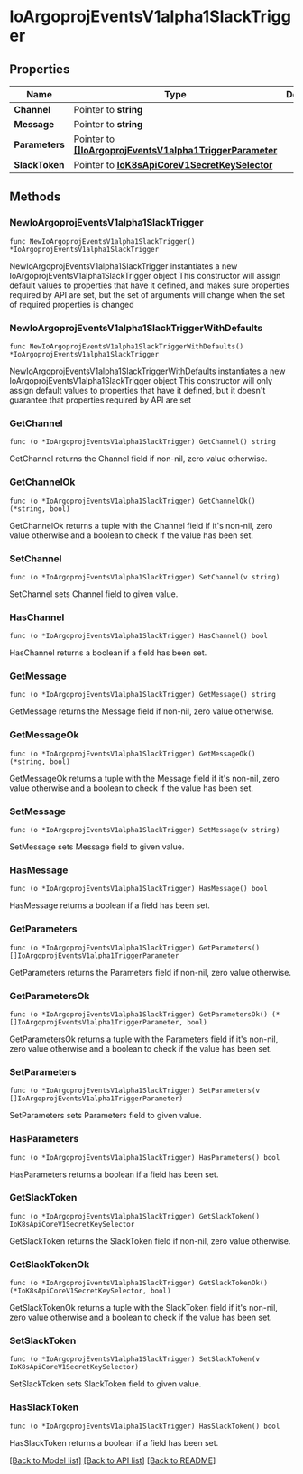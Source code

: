 # IoArgoprojEventsV1alpha1SlackTrigger

## Properties

Name | Type | Description | Notes
------------ | ------------- | ------------- | -------------
**Channel** | Pointer to **string** |  | [optional] 
**Message** | Pointer to **string** |  | [optional] 
**Parameters** | Pointer to [**[]IoArgoprojEventsV1alpha1TriggerParameter**](IoArgoprojEventsV1alpha1TriggerParameter.md) |  | [optional] 
**SlackToken** | Pointer to [**IoK8sApiCoreV1SecretKeySelector**](IoK8sApiCoreV1SecretKeySelector.md) |  | [optional] 

## Methods

### NewIoArgoprojEventsV1alpha1SlackTrigger

`func NewIoArgoprojEventsV1alpha1SlackTrigger() *IoArgoprojEventsV1alpha1SlackTrigger`

NewIoArgoprojEventsV1alpha1SlackTrigger instantiates a new IoArgoprojEventsV1alpha1SlackTrigger object
This constructor will assign default values to properties that have it defined,
and makes sure properties required by API are set, but the set of arguments
will change when the set of required properties is changed

### NewIoArgoprojEventsV1alpha1SlackTriggerWithDefaults

`func NewIoArgoprojEventsV1alpha1SlackTriggerWithDefaults() *IoArgoprojEventsV1alpha1SlackTrigger`

NewIoArgoprojEventsV1alpha1SlackTriggerWithDefaults instantiates a new IoArgoprojEventsV1alpha1SlackTrigger object
This constructor will only assign default values to properties that have it defined,
but it doesn't guarantee that properties required by API are set

### GetChannel

`func (o *IoArgoprojEventsV1alpha1SlackTrigger) GetChannel() string`

GetChannel returns the Channel field if non-nil, zero value otherwise.

### GetChannelOk

`func (o *IoArgoprojEventsV1alpha1SlackTrigger) GetChannelOk() (*string, bool)`

GetChannelOk returns a tuple with the Channel field if it's non-nil, zero value otherwise
and a boolean to check if the value has been set.

### SetChannel

`func (o *IoArgoprojEventsV1alpha1SlackTrigger) SetChannel(v string)`

SetChannel sets Channel field to given value.

### HasChannel

`func (o *IoArgoprojEventsV1alpha1SlackTrigger) HasChannel() bool`

HasChannel returns a boolean if a field has been set.

### GetMessage

`func (o *IoArgoprojEventsV1alpha1SlackTrigger) GetMessage() string`

GetMessage returns the Message field if non-nil, zero value otherwise.

### GetMessageOk

`func (o *IoArgoprojEventsV1alpha1SlackTrigger) GetMessageOk() (*string, bool)`

GetMessageOk returns a tuple with the Message field if it's non-nil, zero value otherwise
and a boolean to check if the value has been set.

### SetMessage

`func (o *IoArgoprojEventsV1alpha1SlackTrigger) SetMessage(v string)`

SetMessage sets Message field to given value.

### HasMessage

`func (o *IoArgoprojEventsV1alpha1SlackTrigger) HasMessage() bool`

HasMessage returns a boolean if a field has been set.

### GetParameters

`func (o *IoArgoprojEventsV1alpha1SlackTrigger) GetParameters() []IoArgoprojEventsV1alpha1TriggerParameter`

GetParameters returns the Parameters field if non-nil, zero value otherwise.

### GetParametersOk

`func (o *IoArgoprojEventsV1alpha1SlackTrigger) GetParametersOk() (*[]IoArgoprojEventsV1alpha1TriggerParameter, bool)`

GetParametersOk returns a tuple with the Parameters field if it's non-nil, zero value otherwise
and a boolean to check if the value has been set.

### SetParameters

`func (o *IoArgoprojEventsV1alpha1SlackTrigger) SetParameters(v []IoArgoprojEventsV1alpha1TriggerParameter)`

SetParameters sets Parameters field to given value.

### HasParameters

`func (o *IoArgoprojEventsV1alpha1SlackTrigger) HasParameters() bool`

HasParameters returns a boolean if a field has been set.

### GetSlackToken

`func (o *IoArgoprojEventsV1alpha1SlackTrigger) GetSlackToken() IoK8sApiCoreV1SecretKeySelector`

GetSlackToken returns the SlackToken field if non-nil, zero value otherwise.

### GetSlackTokenOk

`func (o *IoArgoprojEventsV1alpha1SlackTrigger) GetSlackTokenOk() (*IoK8sApiCoreV1SecretKeySelector, bool)`

GetSlackTokenOk returns a tuple with the SlackToken field if it's non-nil, zero value otherwise
and a boolean to check if the value has been set.

### SetSlackToken

`func (o *IoArgoprojEventsV1alpha1SlackTrigger) SetSlackToken(v IoK8sApiCoreV1SecretKeySelector)`

SetSlackToken sets SlackToken field to given value.

### HasSlackToken

`func (o *IoArgoprojEventsV1alpha1SlackTrigger) HasSlackToken() bool`

HasSlackToken returns a boolean if a field has been set.


[[Back to Model list]](../README.md#documentation-for-models) [[Back to API list]](../README.md#documentation-for-api-endpoints) [[Back to README]](../README.md)


